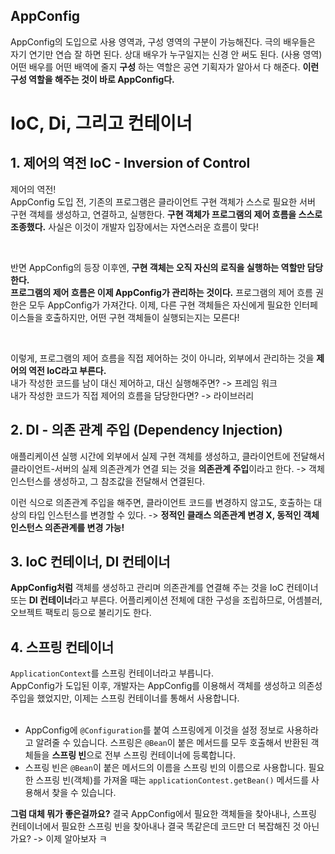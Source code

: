 
## AppConfig
AppConfig의 도입으로 사용 영역과, 구성 영역의 구분이 가능해진다. 극의 배우들은 자기 연기만 연습 잘 하면 된다. 상대 배우가 누구일지는 신경 안 써도 된다. (사용 영역) <br> 어떤 배우를 어떤 배역에 줄지 **구성** 하는 역할은 공연 기획자가 알아서 다 해준다. **이런 구성 역할을 해주는 것이 바로 AppConfig다.** 


# IoC, Di, 그리고 컨테이너
## 1. 제어의 역전 IoC - Inversion of Control
제어의 역전! <br>
AppConfig 도입 전, 기존의 프로그램은 클라이언트 구현 객체가 스스로 필요한 서버 구현 객체를 생성하고, 연결하고, 실행한다. **구현 객체가 프로그램의 제어 흐름을 스스로 조종했다.** 사실은 이것이 개발자 입장에서는 자연스러운 흐름이 맞다! 

<br> 

반면 AppConfig의 등장 이후엔, **구현 객체는 오직 자신의 로직을 실행하는 역할만 담당한다.** <br> **프로그램의 제어 흐름은 이제 AppConfig가 관리하는 것이다.** 프로그램의 제어 흐름 권한은 모두 AppConfig가 가져간다. 이제, 다른 구현 객체들은 자신에게 필요한 인터페이스들을 호출하지만, 어떤 구현 객체들이 실행되는지는 모른다!

<br>

이렇게, 프로그램의 제어 흐름을 직접 제어하는 것이 아니라, 외부에서 관리하는 것을 **제어의 역전 IoC라고 부른다.** 
<br> 내가 작성한 코드를 남이 대신 제어하고, 대신 실행해주면? -> 프레임 워크 
<br> 내가 작성한 코드가 직접 제어의 흐름을 담당한다면? -> 라이브러리 


## 2. DI - 의존 관계 주입 (Dependency Injection)
애플리케이션 실행 시간에 외부에서 실제 구현 객체를 생성하고, 클라이언트에 전달해서 클라이언트-서버의 실제 의존관계가 연결 되는 것을 **의존관계 주입**이라고 한다. -> 객체 인스턴스를 생성하고, 그 참조값을 전달해서 연결된다. 
<br> 

이런 식으로 의존관계 주입을 해주면, 클라이언트 코드를 변경하지 않고도, 호출하는 대상의 타입 인스턴스를 변경할 수 있다. -> **정적인 클래스 의존관계 변경 X, 동적인 객체 인스턴스 의존관계를 변경 가능!**

## 3. IoC 컨테이너, DI 컨테이너
**AppConfig처럼** 객체를 생성하고 관리며 의존관계를 연결해 주는 것을 IoC 컨테이너 또는 **DI 컨테이너**라고 부른다. 어플리케이션 전체에 대한 구성을 조립하므로, 어셈블러, 오브젝트 팩토리 등으로 불리기도 한다.

## 4. 스프링 컨테이너
`ApplicationContext`를 스프링 컨테이너라고 부릅니다. <br>
AppConfig가 도입된 이후, 개발자는 AppConfig를 이용해서 객체를 생성하고 의존성 주입을 했었지만, 이제는 스프링 컨테이너를 통해서 사용합니다. <br> <br> 
- AppConfig에 `@Configuration`를 붙여 스프링에게 이것을 설정 정보로 사용하라고 알려줄 수 있습니다. 스프링은 `@Bean`이 붙은 메서드를 모두 호출해서 반환된 객체들을 **스프링 빈**으로 전부 스프링 컨테이너에 등록합니다. <br> 
- 스프링 빈은 `@Bean`이 붙은 메서드의 이름을 스프링 빈의 이름으로 사용합니다. 필요한 스프링 빈(객체)를 가져올 때는 `applicationContest.getBean()` 메서드를 사용해서 찾을 수 있습니다. 


**그럼 대체 뭐가 좋은걸까요?** 결국 AppConfig에서 필요한 객체들을 찾아내나, 스프링 컨테이너에서 필요한 스프링 빈을 찾아내나 결국 똑같은데 코드만 더 복잡해진 것 아닌가요? -> 이제 알아보자 ㅋ
